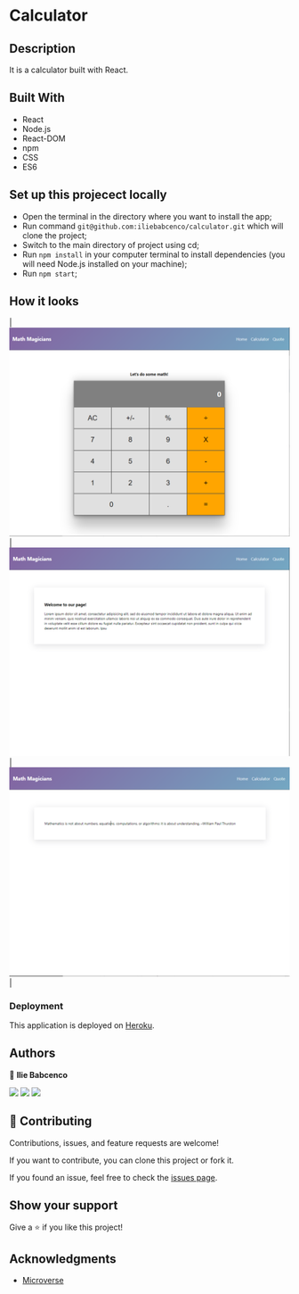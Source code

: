 # Calculator

## Description

It is a calculator built with React.

## Built With

- React
- Node.js
- React-DOM
- npm
- CSS
- ES6

## Set up this projecect locally

- Open the terminal in the directory where you want to install the app;
- Run command `git@github.com:iliebabcenco/calculator.git` which will clone the project;
- Switch to the main directory of project using cd;
- Run `npm install` in your computer terminal to install dependencies (you will need Node.js installed on your machine);
- Run `npm start`;

## How it looks


| ![](src/assets/2.png) | ![](src/assets/1.png) | ![](src/assets/3.png) |



### Deployment

This application is deployed on [Heroku](https://master-calc.herokuapp.com/).

## Authors

👤 **Ilie Babcenco**

[![](https://img.shields.io/badge/GitHub-100000?style=for-the-badge&logo=github&logoColor=white)](https://github.com/iliebabcenco) [![](https://img.shields.io/badge/LinkedIn-0077B5?style=for-the-badge&logo=linkedin&logoColor=white)](https://www.linkedin.com/in/ilie-babcenco-72459a1b1/) [![](https://img.shields.io/badge/Twitter-1DA1F2?style=for-the-badge&logo=twitter&logoColor=white)](https://twitter.com/BabcencoIlie)

## 🤝 Contributing

Contributions, issues, and feature requests are welcome!

If you want to contribute, you can clone this project or fork it.

If you found an issue, feel free to check the [issues page](https://github.com/iliebabcenco/calculator/issues).

## Show your support

Give a ⭐️ if you like this project!

## Acknowledgments

- [Microverse](https://www.microverse.org/)
